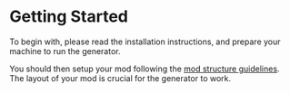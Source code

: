 # Getting Started

To begin with, please read the installation instructions, and prepare your machine to run the generator.

You should then setup your mod following the [mod structure guidelines](https://colonyplusplus.github.io/ColonyPlusPlus-Generator/mod-structure). The layout of your mod is crucial for the generator to work.